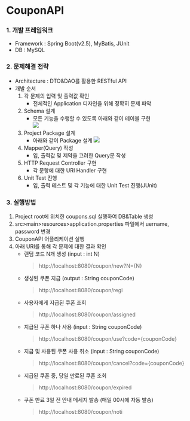# CouponAPI

### 1. 개발 프레임워크
   - Framework : Spring Boot(v2.5), MyBatis, JUnit
   - DB : MySQL
### 2. 문제해결 전략
   - Architecture : DTO&DAO를 활용한 RESTful API
   - 개발 순서
        1. 각 문제의 입력 및 출력값 확인
            * 전체적인 Application 디자인을 위해 정확히 문제 파악
        2. Schema 설계
            * 모든 기능을 수행할 수 있도록 아래와 같이 테이블 구현  
            ![](https://user-images.githubusercontent.com/20007119/111994769-7c61c880-8b5b-11eb-8e37-d43331887174.png)
        3. Project Package 설계
            * 아래와 같이 Package 설계
            ![](https://user-images.githubusercontent.com/20007119/111994765-7b309b80-8b5b-11eb-9eb4-bac169582b2b.png)
        4. Mapper(Query) 작성
            * 입, 출력값 및 제약을 고려한 Query문 작성
        5. HTTP Request Controller 구현
            * 각 문항에 대한 URI Handler 구현
        6. Unit Test 진행
            * 입, 출력 테스트 및 각 기능에 대한 Unit Test 진행(JUnit)
   
### 3. 실행방법
   1. Project root에 위치한 coupons.sql 실행하여 DB&Table 생성
   2. src>main>resources>application.properties 파일에서 uername, password 변경
   3. CouponAPI 어플리케이션 실행
   4. 아래 URI를 통해 각 문제에 대한 결과 확인  
        * 랜덤 코드 N개 생성 (input : int N)  
            > http://localhost:8080/coupon/new?N={N}
        * 생성된 쿠폰 지급 (output : String couponCode)  
            > http://localhost:8080/coupon/regi
        * 사용자에게 지급된 쿠폰 조회  
            > http://localhost:8080/coupon/assigned
        * 지급된 쿠폰 하나 사용 (input : String couponCode)  
            > http://localhost:8080/coupon/use?code={couponCode}
        * 지급 및 사용된 쿠폰 사용 취소 (input : String couponCode)  
            > http://localhost:8080/coupon/cancel?code={couponCode}
        * 지급된 쿠폰 중, 당일 만료된 쿠폰 조회  
            > http://localhost:8080/coupon/expired
        * 쿠폰 만료 3일 전 안내 메세지 발송 (매일 00시에 자동 발송)  
            > http://localhost:8080/coupon/noti
